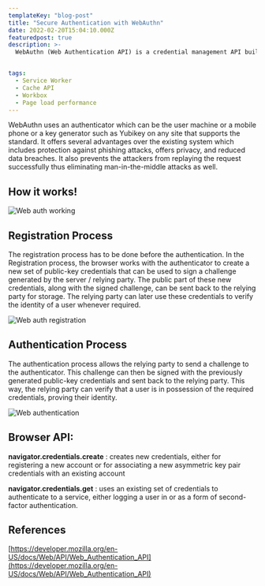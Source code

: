 ```yaml
---
templateKey: "blog-post"
title: "Secure Authentication with WebAuthn"
date: 2022-02-20T15:04:10.000Z
featuredpost: true
description: >-
  WebAuthn (Web Authentication API) is a credential management API built into modern web browsers allowing web applications to authenticate users using asymmetric public key cryptography thus providing a passwordless way of authentication. It’s now a World Wide Web Consortium standard that provides an extra layer of security when added as Two-factor authentication instead of a traditional SMS pattern.


tags:
  - Service Worker
  - Cache API
  - Workbox
  - Page load performance
---
```


WebAuthn uses an authenticator which can be the user machine or a mobile phone or a key generator such as Yubikey on any site that supports the standard. It offers several advantages over the existing system which includes protection against phishing attacks, offers privacy, and reduced data breaches. It also prevents the attackers from replaying the request successfully thus eliminating man-in-the-middle attacks as well.

## How it works!

![Web auth working](/img/web-auth-1.png)

## Registration Process

The registration process has to be done before the authentication. In the Registration process, the browser works with the authenticator to create a new set of public-key credentials that can be used to sign a challenge generated by the server / relying party. The public part of these new credentials, along with the signed challenge, can be sent back to the relying party for storage. The relying party can later use these credentials to verify the identity of a user whenever required.

![Web auth registration](/img/web-auth-2.png)

## Authentication Process

The authentication process allows the relying party to send a challenge to the authenticator. This challenge can then be signed with the previously generated public-key credentials and sent back to the relying party. This way, the relying party can verify that a user is in possession of the required credentials, proving their identity.

![Web authentication](/img/web-auth-3.png)

## Browser API:

**navigator.credentials.create** : creates new credentials, either for registering a new account or for associating a new asymmetric key pair credentials with an existing account

**navigator.credentials.get** : uses an existing set of credentials to authenticate to a service, either logging a user in or as a form of second-factor authentication.

## References

[https://developer.mozilla.org/en-US/docs/Web/API/Web_Authentication_API](https://developer.mozilla.org/en-US/docs/Web/API/Web_Authentication_API)
